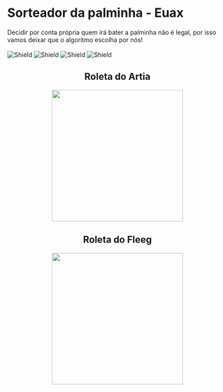 # Sorteador da palminha - Euax
Decidir por conta própria quem irá bater a palminha não é legal, por isso vamos deixar que o algoritmo escolha por nós!
<br><br>
![Shield](https://img.shields.io/github/license/victorgluz/Palminha)
![Shield](https://img.shields.io/github/stars/victorgluz/Palminha)
![Shield](https://img.shields.io/github/forks/victorgluz/Palminha)
![Shield](https://img.shields.io/github/issues/victorgluz/Palminha)

<div align="center">
 <h2 align="center">Roleta do Artia</h2>
 <img src="https://user-images.githubusercontent.com/67982822/173168266-8fdf6252-05a2-49ce-97c9-d35d58f2391a.png" width="300px">
</div>
 

<div align="center">
 <h2 align="center">Roleta do Fleeg</h2>
 <img src="https://user-images.githubusercontent.com/67982822/173168245-2d2749e1-eb31-4649-ab4d-e11db094d1c9.png" width="300px">
</div>
